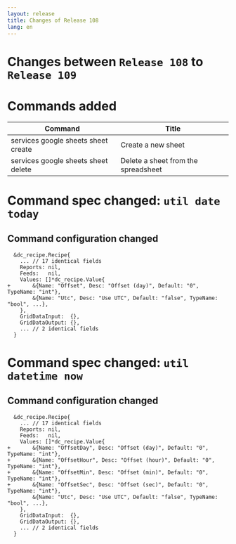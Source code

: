 ```yaml
---
layout: release
title: Changes of Release 108
lang: en
---
```


# Changes between `Release 108` to `Release 109`

# Commands added


| Command                             | Title                               |
|-------------------------------------|-------------------------------------|
| services google sheets sheet create | Create a new sheet                  |
| services google sheets sheet delete | Delete a sheet from the spreadsheet |



# Command spec changed: `util date today`



## Command configuration changed


```
  &dc_recipe.Recipe{
  	... // 17 identical fields
  	Reports: nil,
  	Feeds:   nil,
  	Values: []*dc_recipe.Value{
+ 		&{Name: "Offset", Desc: "Offset (day)", Default: "0", TypeName: "int"},
  		&{Name: "Utc", Desc: "Use UTC", Default: "false", TypeName: "bool", ...},
  	},
  	GridDataInput:  {},
  	GridDataOutput: {},
  	... // 2 identical fields
  }
```
# Command spec changed: `util datetime now`



## Command configuration changed


```
  &dc_recipe.Recipe{
  	... // 17 identical fields
  	Reports: nil,
  	Feeds:   nil,
  	Values: []*dc_recipe.Value{
+ 		&{Name: "OffsetDay", Desc: "Offset (day)", Default: "0", TypeName: "int"},
+ 		&{Name: "OffsetHour", Desc: "Offset (hour)", Default: "0", TypeName: "int"},
+ 		&{Name: "OffsetMin", Desc: "Offset (min)", Default: "0", TypeName: "int"},
+ 		&{Name: "OffsetSec", Desc: "Offset (sec)", Default: "0", TypeName: "int"},
  		&{Name: "Utc", Desc: "Use UTC", Default: "false", TypeName: "bool", ...},
  	},
  	GridDataInput:  {},
  	GridDataOutput: {},
  	... // 2 identical fields
  }
```
